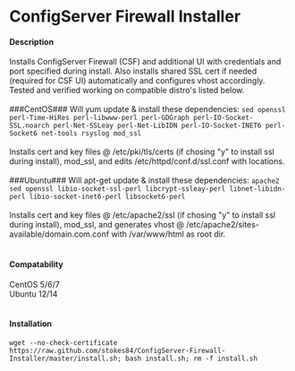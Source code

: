 ConfigServer Firewall Installer
===============================

#### Description ####
Installs ConfigServer Firewall (CSF) and additional UI with credentials and port specified during install. Also installs shared SSL cert if needed (required for CSF UI) automatically and configures vhost accordingly. Tested and verified working on compatible distro's listed below.
<br><br>
###CentOS###
Will yum update & install these dependencies: ```sed openssl perl-Time-HiRes perl-libwww-perl perl-GDGraph perl-IO-Socket-SSL.noarch perl-Net-SSLeay perl-Net-LibIDN perl-IO-Socket-INET6 perl-Socket6 net-tools rsyslog mod_ssl```
<br><br>
Installs cert and key files @ /etc/pki/tls/certs (if chosing "y" to install ssl during install), mod_ssl, and edits /etc/httpd/conf.d/ssl.conf with locations.
<br><br>
###Ubuntu###
Will apt-get update & install these dependencies: ```apache2 sed openssl libio-socket-ssl-perl libcrypt-ssleay-perl libnet-libidn-perl libio-socket-inet6-perl libsocket6-perl```
<br><br>
Installs cert and key files @ /etc/apache2/ssl (if chosing "y" to install ssl during install), mod_ssl, and generates vhost @ /etc/apache2/sites-available/domain.com.conf with /var/www/html as root dir.
<br><br>
#### Compatability ####
CentOS 5/6/7
<br>
Ubuntu 12/14
<br><br>
#### Installation ####

```wget --no-check-certificate https://raw.github.com/stokes84/ConfigServer-Firewall-Installer/master/install.sh; bash install.sh; rm -f install.sh```
